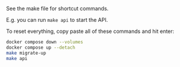 See the make file for shortcut commands.

E.g. you can run `make api` to start the API.

To reset everything, copy paste all of these commands and hit enter:

```sh
docker compose down --volumes
docker compose up --detach
make migrate-up
make api
```
